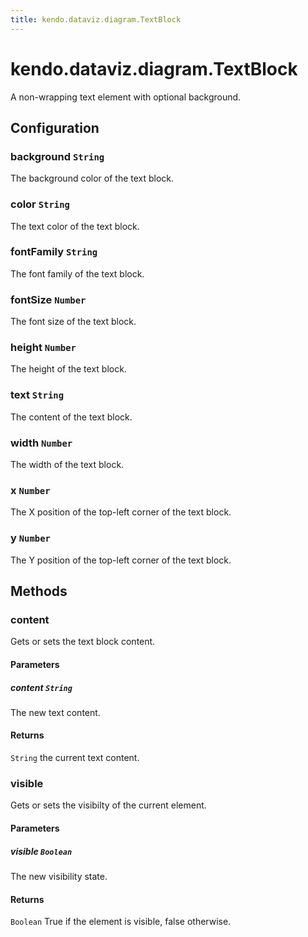 ```yaml
---
title: kendo.dataviz.diagram.TextBlock
---
```


# kendo.dataviz.diagram.TextBlock

A non-wrapping text element with optional background.

## Configuration

### background `String`

The background color of the text block.

### color `String`

The text color of the text block.

### fontFamily `String`

The font family of the text block.

### fontSize `Number`

The font size of the text block.

### height `Number`

The height of the text block.

### text `String`

The content of the text block.

### width `Number`

The width of the text block.

### x `Number`

The X position of the top-left corner of the text block.

### y `Number`

The Y position of the top-left corner of the text block.

## Methods

### content

Gets or sets the text block content.

#### Parameters

##### content `String`

The new text content.

#### Returns

`String` the current text content.

### visible

Gets or sets the visibilty of the current element.

#### Parameters

##### visible `Boolean`

The new visibility state.

#### Returns

`Boolean` True if the element is visible, false otherwise.
